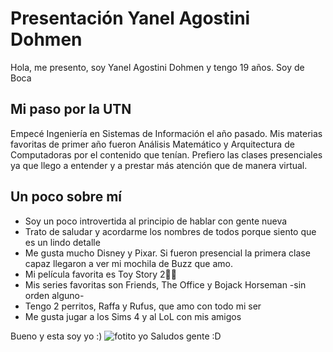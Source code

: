 # Presentación Yanel Agostini Dohmen
Hola, me presento, soy Yanel Agostini Dohmen y tengo 19 años. Soy de Boca
## Mi paso por la UTN
Empecé Ingeniería en Sistemas de Información el año pasado. Mis materias favoritas de primer año fueron Análisis Matemático y Arquitectura de Computadoras por el contenido que tenían. Prefiero las clases presenciales ya que llego a entender y a prestar más atención que de manera virtual.
## Un poco sobre mí
- Soy un poco introvertida al principio de hablar con gente nueva
- Trato de saludar y acordarme los nombres de todos porque siento que es un lindo detalle 
- Me gusta mucho Disney y Pixar. Si fueron presencial la primera clase capaz llegaron a ver mi mochila de Buzz que amo. 
- Mi película favorita es Toy Story 2🙏🏻
- Mis series favoritas son Friends, The Office y Bojack Horseman -sin orden alguno-
- Tengo 2 perritos, Raffa y Rufus, que amo con todo mi ser
- Me gusta jugar a los Sims 4 y al LoL con mis amigos

Bueno y esta soy yo :)
![fotito yo](https://user-images.githubusercontent.com/129529032/229311987-63bbd433-821b-498e-abfc-1d3830e5edde.jpg)
Saludos gente :D

